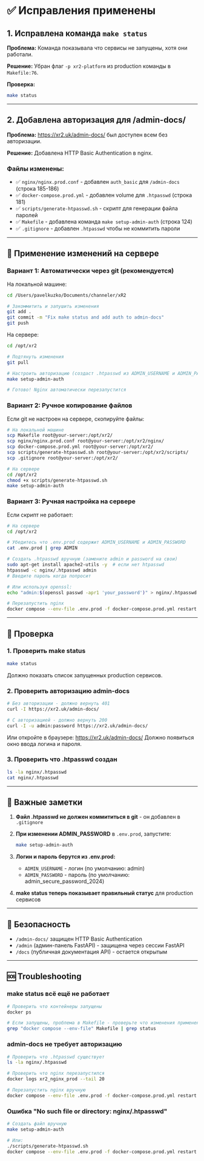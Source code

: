 # ✅ Исправления применены

## 1. Исправлена команда `make status`

**Проблема:** Команда показывала что сервисы не запущены, хотя они работали.

**Решение:** Убран флаг `-p xr2-platform` из production команды в `Makefile:76`.

**Проверка:**
```bash
make status
```

---

## 2. Добавлена авторизация для /admin-docs/

**Проблема:** https://xr2.uk/admin-docs/ был доступен всем без авторизации.

**Решение:** Добавлена HTTP Basic Authentication в nginx.

### Файлы изменены:
- ✅ `nginx/nginx.prod.conf` - добавлен `auth_basic` для `/admin-docs` (строка 185-186)
- ✅ `docker-compose.prod.yml` - добавлен volume для `.htpasswd` (строка 181)
- ✅ `scripts/generate-htpasswd.sh` - скрипт для генерации файла паролей
- ✅ `Makefile` - добавлена команда `make setup-admin-auth` (строка 124)
- ✅ `.gitignore` - добавлен `.htpasswd` чтобы не коммитить пароли

---

## 🚀 Применение изменений на сервере

### Вариант 1: Автоматически через git (рекомендуется)

На локальной машине:
```bash
cd /Users/pavelkuzko/Documents/channeler/xR2

# Закоммитить и запушить изменения
git add .
git commit -m "Fix make status and add auth to admin-docs"
git push
```

На сервере:
```bash
cd /opt/xr2

# Подтянуть изменения
git pull

# Настроить авторизацию (создаст .htpasswd из ADMIN_USERNAME и ADMIN_PASSWORD в .env.prod)
make setup-admin-auth

# Готово! Nginx автоматически перезапустится
```

### Вариант 2: Ручное копирование файлов

Если git не настроен на сервере, скопируйте файлы:

```bash
# На локальной машине
scp Makefile root@your-server:/opt/xr2/
scp nginx/nginx.prod.conf root@your-server:/opt/xr2/nginx/
scp docker-compose.prod.yml root@your-server:/opt/xr2/
scp scripts/generate-htpasswd.sh root@your-server:/opt/xr2/scripts/
scp .gitignore root@your-server:/opt/xr2/

# На сервере
cd /opt/xr2
chmod +x scripts/generate-htpasswd.sh
make setup-admin-auth
```

### Вариант 3: Ручная настройка на сервере

Если скрипт не работает:

```bash
# На сервере
cd /opt/xr2

# Убедитесь что .env.prod содержит ADMIN_USERNAME и ADMIN_PASSWORD
cat .env.prod | grep ADMIN

# Создать .htpasswd вручную (замените admin и password на свои)
sudo apt-get install apache2-utils -y  # если нет htpasswd
htpasswd -c nginx/.htpasswd admin
# Введите пароль когда попросит

# Или используя openssl:
echo "admin:$(openssl passwd -apr1 'your_password')" > nginx/.htpasswd

# Перезапустить nginx
docker compose --env-file .env.prod -f docker-compose.prod.yml restart nginx
```

---

## 🧪 Проверка

### 1. Проверить make status
```bash
make status
```
Должно показать список запущенных production сервисов.

### 2. Проверить авторизацию admin-docs
```bash
# Без авторизации - должно вернуть 401
curl -I https://xr2.uk/admin-docs/

# С авторизацией - должно вернуть 200
curl -I -u admin:password https://xr2.uk/admin-docs/
```

Или откройте в браузере: https://xr2.uk/admin-docs/
Должно появиться окно ввода логина и пароля.

### 3. Проверить что .htpasswd создан
```bash
ls -la nginx/.htpasswd
cat nginx/.htpasswd
```

---

## 📝 Важные заметки

1. **Файл .htpasswd не должен коммититься в git** - он добавлен в `.gitignore`

2. **При изменении ADMIN_PASSWORD** в `.env.prod`, запустите:
   ```bash
   make setup-admin-auth
   ```

3. **Логин и пароль берутся из .env.prod:**
   - `ADMIN_USERNAME` - логин (по умолчанию: admin)
   - `ADMIN_PASSWORD` - пароль (по умолчанию: admin_secure_password_2024)

4. **make status теперь показывает правильный статус** для production сервисов

---

## 🔐 Безопасность

- `/admin-docs/` защищен HTTP Basic Authentication
- `/admin` (админ-панель FastAPI) - защищена через сессии FastAPI
- `/docs` (публичная документация API) - остается открытым

---

## 🆘 Troubleshooting

### make status всё ещё не работает
```bash
# Проверить что контейнеры запущены
docker ps

# Если запущены, проблема в Makefile - проверьте что изменения применены
grep "docker compose --env-file" Makefile | grep status
```

### admin-docs не требует авторизацию
```bash
# Проверить что .htpasswd существует
ls -la nginx/.htpasswd

# Проверить что nginx перезапустился
docker logs xr2_nginx_prod --tail 20

# Перезапустить nginx вручную
docker compose --env-file .env.prod -f docker-compose.prod.yml restart nginx
```

### Ошибка "No such file or directory: nginx/.htpasswd"
```bash
# Создать файл вручную
make setup-admin-auth

# Или:
./scripts/generate-htpasswd.sh
docker compose --env-file .env.prod -f docker-compose.prod.yml restart nginx
```
